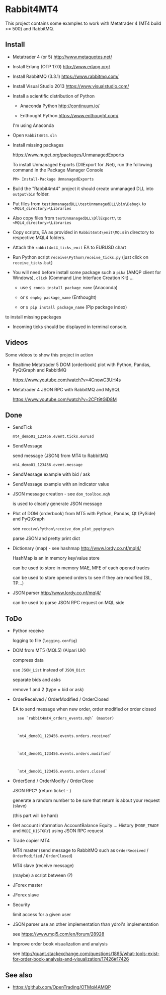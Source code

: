 # Rabbit4MT4

This project contains some examples to work with Metatrader 4 (MT4 build >= 500) and RabbitMQ.


## Install
* Metatrader 4 (or 5) http://www.metaquotes.net/
* Install Erlang (OTP 17.0) http://www.erlang.org/
* Install RabbitMQ (3.3.1) https://www.rabbitmq.com/
* Install Visual Studio 2013 https://www.visualstudio.com/
* Install a scientific distribution of Python
	* Anaconda Python http://continuum.io/
	* Enthought Python https://www.enthought.com/

	I'm using Anaconda
	
* Open `Rabbit4mt4.sln`
* Install missing packages

	https://www.nuget.org/packages/UnmanagedExports
	
	To install Unmanaged Exports (DllExport for .Net), run the following command in the Package Manager Console
	
	`PM> Install-Package UnmanagedExports`

* Build the "Rabbit4mt4" project it should create unmanaged DLL into `output\bin` folder.

* Put files from `testUnmanagedDLL\testUnmanagedDLL\bin\Debug\` to `<MQL4_directory>\Libraries`

* Also copy files from `testUnmanagedDLL\DllExport\` to `<MQL4_directory>\Libraries`

* Copy scripts, EA as provided in `Rabbit4mt4\emit\MQL4` in directory to respective MQL4 folders.

* Attach the `rabbit4mt4_ticks_emit` EA to EURUSD chart

* Run Python script `receive\Python\receive_ticks.py` (just click on `receive_ticks.bat`)

* You will need before install some package such a `pika` (AMQP client for Windows), `click` (Command Line Interface Creation Kit) ...

	* use `$ conda install package_name` (Anaconda)
	* or `$ enpkg package_name` (Enthought)
	* or `$ pip install package_name` (Pip package index)

to install missing packages

* Incoming ticks should be displayed in terminal console.

## Videos

Some videos to show this project in action

* Realtime Metatrader 5 DOM (orderbook) plot with Python, Pandas, PyQtGraph and RabbitMQ

	https://www.youtube.com/watch?v=4CnowC3UH4s
	
* Metatrader 4 JSON RPC with RabbitMQ and MySQL

	https://www.youtube.com/watch?v=2CFt9tGjD8M

## Done

* SendTick

	`mt4_demo01_123456.event.ticks.eurusd`

* SendMessage

	send message (JSON) from MT4 to RabbitMQ

	`mt4_demo01_123456.event.message`

* SendMessage example with bid / ask

* SendMessage example with an indicator value

* JSON message creation - see `dom_toolbox.mqh`

	is used to cleanly generate JSON message

* Plot of DOM (orderbook) from MT5 with Python, Pandas, Qt (PySide) and PyQtGraph

	see `receive\Python\receive_dom_plot_pyqtgraph`

	parse JSON and pretty print dict

* Dictionary (map) - see hashmap http://www.lordy.co.nf/mql4/

	HashMap is an in memory key/value store

	can be used to store in memory MAE, MFE of each opened trades

	can be used to store opened orders to see if they are modified (SL, TP...)

* JSON parser http://www.lordy.co.nf/mql4/

    can be used to parse JSON RPC request on MQL side


## ToDo

* Python receive

	logging to file (`logging.config`)
	
* DOM from MT5 (MQL5) (Alpari UK)

	compress data
	
	use `JSON_List` instead of `JSON_Dict`
	
	separate bids and asks
	
	remove 1 and 2 (type = bid or ask)

* OrderReceived / OrderModified / OrderClosed

	EA to send message when new order, order modified or order closed
	
		see `rabbit4mt4_orders_events.mqh` (master)
		
		`mt4_demo01_123456.events.orders.received`
		
		`mt4_demo01_123456.events.orders.modified`
		
		`mt4_demo01_123456.events.orders.closed`

* OrderSend / OrderModify / OrderClose

	JSON RPC? (return ticket - )

	generate a random number to be sure that return is about your request (slave)
	
	(this part will be hard)
	
* Get account information AccountBalance Equity ... History (`MODE_TRADE` and `MODE_HISTORY`) using JSON RPC request

* Trade copier MT4

	MT4 master (send message to RabbitMQ such as `OrderReceived` / `OrderModified` / `OrderClosed`)

	MT4 slave (receive message)
	
	(maybe) a script between (?)

* JForex master

* JForex slave
	
* Security

	limit access for a given user

* JSON parser use an other implementation than ydrol's implementation

	see https://www.mql5.com/en/forum/28928
	
* Improve order book visualization and analysis

	see http://quant.stackexchange.com/questions/1865/what-tools-exist-for-order-book-analysis-and-visualization/17426#17426

## See also

* <https://github.com/OpenTrading/OTMql4AMQP>
